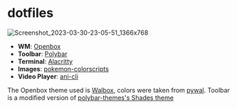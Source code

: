 # dotfiles
![Screenshot_2023-03-30-23-05-51_1366x768](https://user-images.githubusercontent.com/127806743/229304262-0048024b-a355-4ce2-98ad-48041c29a028.png)
- **WM**: [Openbox](https://github.com/danakj/openbox)
- **Toolbar**: [Polybar](https://github.com/polybar/polybar)
- **Terminal**: [Alacritty](https://github.com/alacritty/alacritty)
- **Images**: [pokemon-colorscripts](https://github.com/Findarato/pokemon-colorscripts)
- **Video Player**: [ani-cli](https://github.com/pystardust/ani-cli)

The Openbox theme used is [Walbox](https://github.com/edisile/walbox), colors were taken from [pywal](https://github.com/dylanaraps/pywal). Toolbar is a modified version of [polybar-themes's Shades theme](https://github.com/adi1090x/polybar-themes)
